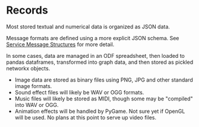 # Records

Most stored textual and numerical data is organized as JSON data.

 Message formats are defined using a more explicit JSON schema. See [Service Message Structures](./svc_structure.html) for more detail.

 In some cases, data are managed in an ODF spreadsheet, then loaded to pandas dataframes, transformed into graph data, and then stored as pickled networkx objects.

 - Image data are stored as binary files using PNG, JPG and other standard image formats.
 - Sound effect files will likely be WAV or OGG formats.
 - Music files will likely be stored as MIDI, though some may be "compiled" into WAV or OGG.
 - Animation effects will be handled by PyGame. Not sure yet if OpenGL will be used. No plans at this point to serve up video files.




